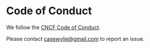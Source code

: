 # Code of Conduct

We follow the [CNCF Code of Conduct](https://github.com/cncf/foundation/blob/main/code-of-conduct.md).


Please contact casewylie@gmail.com
to report an issue.
